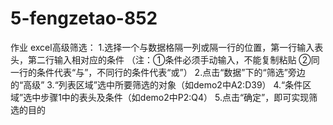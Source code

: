 # 5-fengzetao-852
作业
excel高级筛选：
1.选择一个与数据格隔一列或隔一行的位置，第一行输入表头，第二行输入相对应的条件
（注：①条件必须手动输入，不能复制粘贴 ②同一行的条件代表“与”，不同行的条件代表“或”）
2.点击“数据”下的“筛选”旁边的“高级”
3.“列表区域”选中所要筛选的对象（如demo2中A2:D39）
4.“条件区域”选中步骤1中的表头及条件（如demo2中P2:Q4）
5.点击“确定”，即可实现筛选的目的
